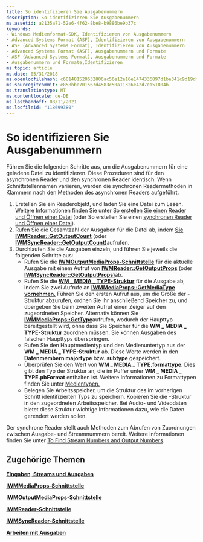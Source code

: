 ```yaml
---
title: So identifizieren Sie Ausgabenummern
description: So identifizieren Sie Ausgabenummern
ms.assetid: a2135a71-52e6-4f62-8be8-b9886be9b37c
keywords:
- Windows Medienformat-SDK, Identifizieren von Ausgabenummern
- Advanced Systems Format (ASF), Identifizieren von Ausgabenummern
- ASF (Advanced Systems Format), Identifizieren von Ausgabenummern
- Advanced Systems Format (ASF), Ausgabenummern und Formate
- ASF (Advanced Systems Format), Ausgabenummern und Formate
- Ausgabenummern und Formate,Identifizieren
ms.topic: article
ms.date: 05/31/2018
ms.openlocfilehash: c601481520632806ac56e12e16e1474336897d1be341c9d19df8e235d6355ab1
ms.sourcegitcommit: e858bbe701567d4583c50a11326e42d7ea51804b
ms.translationtype: MT
ms.contentlocale: de-DE
ms.lasthandoff: 08/11/2021
ms.locfileid: "118699380"
---
```

# <a name="to-identify-output-numbers"></a>So identifizieren Sie Ausgabenummern

Führen Sie die folgenden Schritte aus, um die Ausgabenummern für eine geladene Datei zu identifizieren. Diese Prozeduren sind für den asynchronen Reader und den synchronen Reader identisch. Wenn Schnittstellennamen variieren, werden die synchronen Readermethoden in Klammern nach den Methoden des asynchronen Readers aufgeführt.

1.  Erstellen Sie ein Readerobjekt, und laden Sie eine Datei zum Lesen. Weitere Informationen finden Sie unter [So erstellen Sie einen Reader und Öffnen einer Datei](to-create-a-reader-and-open-a-file.md) (oder So erstellen Sie einen [synchronen Reader und Öffnen einer Datei](to-create-a-synchronous-reader-and-open-a-file.md)).
2.  Rufen Sie die Gesamtzahl der Ausgaben für die Datei ab, indem [**Sie IWMReader::GetOutputCount**](/previous-versions/windows/desktop/api/Wmsdkidl/nf-wmsdkidl-iwmreader-getoutputcount) (oder [**IWMSyncReader::GetOutputCount)**](/previous-versions/windows/desktop/api/Wmsdkidl/nf-wmsdkidl-iwmsyncreader-getoutputcount)aufrufen.
3.  Durchlaufen Sie die Ausgaben einzeln, und führen Sie jeweils die folgenden Schritte aus:
    -   Rufen Sie die [**IWMOutputMediaProps-Schnittstelle**](/previous-versions/windows/desktop/api/wmsdkidl/nn-wmsdkidl-iwmoutputmediaprops) für die aktuelle Ausgabe mit einem Aufruf von [**IWMReader::GetOutputProps**](/previous-versions/windows/desktop/api/Wmsdkidl/nf-wmsdkidl-iwmreader-getoutputprops) (oder [**IWMSyncReader::GetOutputProps)**](/previous-versions/windows/desktop/api/Wmsdkidl/nf-wmsdkidl-iwmsyncreader-getoutputprops)ab.
    -   Rufen Sie die [**WM \_ MEDIA \_ TYPE-Struktur**](/previous-versions/windows/desktop/api/wmsdkidl/ns-wmsdkidl-wm_media_type) für die Ausgabe ab, indem Sie zwei Aufrufe an [**IWMMediaProps::GetMediaType vornehmen.**](/previous-versions/windows/desktop/api/Wmsdkidl/nf-wmsdkidl-iwmmediaprops-getmediatype) Führen Sie den ersten Aufruf aus, um die Größe der -Struktur abzurufen, ordnen Sie ihr anschließend Speicher zu, und übergeben Sie beim zweiten Aufruf einen Zeiger auf den zugeordneten Speicher. Alternativ können Sie [**IWMMediaProps::GetType**](/previous-versions/windows/desktop/api/Wmsdkidl/nf-wmsdkidl-iwmmediaprops-gettype)aufrufen, wodurch der Haupttyp bereitgestellt wird, ohne dass Sie Speicher für die **WM \_ MEDIA \_ TYPE-Struktur** zuordnen müssen. Sie können Ausgaben des falschen Haupttyps überspringen.
    -   Rufen Sie den Hauptmedientyp und den Medienuntertyp aus der **WM \_ MEDIA \_ TYPE-Struktur** ab. Diese Werte werden in den **Datenmembern majortype** bzw. **subtype** gespeichert.
    -   Überprüfen Sie den Wert von **WM \_ MEDIA \_ TYPE.formattype**. Dies gibt den Typ der Struktur an, die im Puffer unter **WM \_ MEDIA \_ TYPE.pbFormat** enthalten ist. Weitere Informationen zu Formattypen finden Sie unter [Medientypen.](media-types.md)
    -   Belegen Sie Arbeitsspeicher, um die Struktur des im vorherigen Schritt identifizierten Typs zu speichern. Kopieren Sie die -Struktur in den zugeordneten Arbeitsspeicher. Bei Audio- und Videodaten bietet diese Struktur wichtige Informationen dazu, wie die Daten gerendert werden sollen.

Der synchrone Reader stellt auch Methoden zum Abrufen von Zuordnungen zwischen Ausgabe- und Streamnummern bereit. Weitere Informationen finden Sie unter [To Find Stream Numbers and Output Numbers](to-find-stream-numbers-and-output-numbers.md).

## <a name="related-topics"></a>Zugehörige Themen

<dl> <dt>

[**Eingaben, Streams und Ausgaben**](inputs-streams-and-outputs.md)
</dt> <dt>

[**IWMMediaProps-Schnittstelle**](/previous-versions/windows/desktop/api/wmsdkidl/nn-wmsdkidl-iwmmediaprops)
</dt> <dt>

[**IWMOutputMediaProps-Schnittstelle**](/previous-versions/windows/desktop/api/wmsdkidl/nn-wmsdkidl-iwmoutputmediaprops)
</dt> <dt>

[**IWMReader-Schnittstelle**](/previous-versions/windows/desktop/api/wmsdkidl/nn-wmsdkidl-iwmreader)
</dt> <dt>

[**IWMSyncReader-Schnittstelle**](/previous-versions/windows/desktop/api/wmsdkidl/nn-wmsdkidl-iwmsyncreader)
</dt> <dt>

[**Arbeiten mit Ausgaben**](working-with-outputs.md)
</dt> </dl>

 

 




